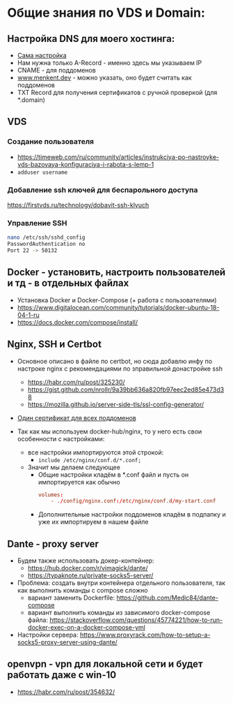 
# Общие знания по VDS и Domain:

## Настройка DNS для моего хостинга:
- [Сама настройка](https://www.namecheap.com/support/knowledgebase/article.aspx/319/2237/how-can-i-set-up-an-a-address-record-for-my-domain)  
- Нам нужна только A-Record - именно здесь мы указываем IP  
- CNAME - для поддоменов
- www.menkent.dev - можно указать, оно будет считать как поддоменов
- TXT Record для получения сертификатов с ручной проверкой (для *.domain)

## VDS
### Создание пользователя
- https://timeweb.com/ru/community/articles/instrukciya-po-nastroyke-vds-bazovaya-konfiguraciya-i-rabota-s-lemp-1
- ```adduser username```
		
### Добавление ssh ключей для беспарольного доступа
https://firstvds.ru/technology/dobavit-ssh-klyuch
		 
### Управление SSH
```bash
nano /etc/ssh/sshd_config
PasswordAuthentication no
Port 22 -> 50132
```

## Docker - установить, настроить пользователей и тд - в отдельных файлах
- Установка Docker и Docker-Compose  (+ работа с пользователями)
- https://www.digitalocean.com/community/tutorials/docker-ubuntu-18-04-1-ru
- https://docs.docker.com/compose/install/

## Nginx, SSH и Certbot
-  Основное описано в файле по certbot, но сюда добавлю инфу по настроке nginx с рекомендациями по зправильной донастройке ssh
	- https://habr.com/ru/post/325230/
	- https://gist.github.com/nrollr/9a39bb636a820fb97eec2ed85e473d38
	- https://mozilla.github.io/server-side-tls/ssl-config-generator/
		
- [Один сертификат для всех поддоменов](https://serverfault.com/questions/548938/multiple-ssl-vhosts-using-wildcard-certificate-in-nginx)  		
- Так как мы используем docker-hub/nginx, то у него есть свои особенности с настройками:  
	- все настройки импортируются этой строкой: 
		- ```include /etc/nginx/conf.d/*.conf;```
	- Значит мы делаем следующее
		- Общие настройки кладём в *.conf файл и пусть он импортируется как обычно
			```conf
			volumes:
				- ./config/nginx.conf:/etc/nginx/conf.d/my-start.conf
			```
		- Дополнительные настройки поддоменов кладём в подпапку и уже их импортируем в нашем файле
			
## Dante - proxy server
- Будем также использовать докер-контейнер:
	- https://hub.docker.com/r/vimagick/dante/
	- https://typaknote.ru/private-socks5-server/
- Проблема: создать внутри контейнера отдельного пользователя, так как выполнить команды с compose сложно
	- вариант заменить Dockerfile: https://github.com/Medic84/dante-compose
	- вариант выполнить команды из зависимого docker-compose файла: https://stackoverflow.com/questions/45774221/how-to-run-docker-exec-on-a-docker-compose-yml
- Настройки сервера: https://www.proxyrack.com/how-to-setup-a-socks5-proxy-server-using-dante/
	


## openvpn - vpn для локальной сети и будет работать даже с win-10 
- https://habr.com/ru/post/354632/
	
	